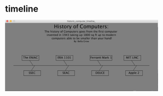 # timeline
![alt text](https://github.com/IG9626/timeline/blob/master/timelinePhoto.png "timelinePhoto")

